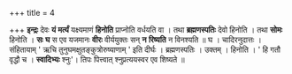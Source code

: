 +++
title = 4

+++
**इन्द्रः** देवः **यं** **मर्त्यं** यक्ष्यमाणं **हिनोति** प्राप्नोति वर्धयति वा । तथा **ब्रह्मणस्पतिः** देवो हिनोति । तथा **सोमः** हिनोति । **सः** **घ** स एव यजमानः **वीरः** वीर्ययुक्तः सन् **न** **रिष्यति** न विनश्यति ॥ घ । चादिरनुदात्तः । संहितायाम् ' ऋचि तुनुघमक्षुतङ्कुत्रोरुष्याणाम् ' इति दीर्घः । ब्रह्मणस्पतिः । उक्तम् । हिनोति । ' हि गतौ वृद्धौ च । **स्वादिभ्यः** श्नुः'। तिपः पित्त्वात् श्नुप्रत्ययस्वर एव शिष्यते ॥
